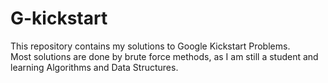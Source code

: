 <h1>G-kickstart</h1>
This repository contains my solutions to Google Kickstart Problems.<br>
Most solutions are done by brute force methods, as I am still a student and learning Algorithms and Data Structures.
